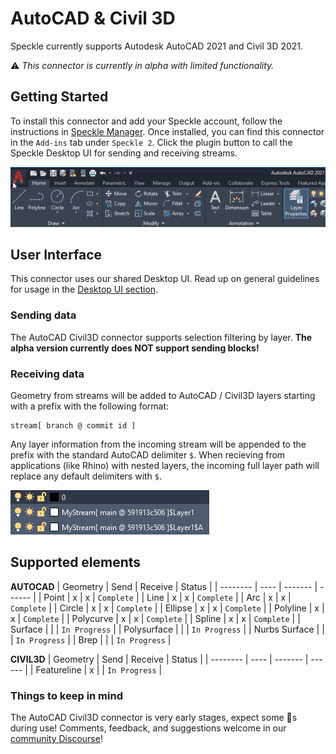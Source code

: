 # AutoCAD & Civil 3D

Speckle currently supports Autodesk AutoCAD 2021 and Civil 3D 2021.

⚠ _This connector is currently in alpha with limited functionality._

## Getting Started

To install this connector and add your Speckle account, follow the instructions in [Speckle Manager](/user/manager).
Once installed, you can find this connector in the `Add-ins` tab under `Speckle 2`. Click the plugin button to call the Speckle Desktop UI for sending and receiving streams.

![](/user/img-acad/setup-plugin.gif)

## User Interface

This connector uses our shared Desktop UI. Read up on general guidelines for usage in the [Desktop UI section](/user/ui).

### Sending data

The AutoCAD Civil3D connector supports selection filtering by layer. **The alpha version currently does NOT support sending blocks!**

### Receiving data

Geometry from streams will be added to AutoCAD / Civil3D layers starting with a prefix with the following format:

```
stream[ branch @ commit id ]
```

Any layer information from the incoming stream will be appended to the prefix with the standard AutoCAD delimiter `$`. When recieving from applications (like Rhino) with nested layers, the incoming full layer path will replace any default delimiters with `$`.

![](/user/img-acad/receiving-layers.png)

## Supported elements

**AUTOCAD**
| Geometry | Send | Receive | Status |
| -------- | ---- | ------- | ------ |
| Point | x | x | `Complete` |
| Line | x | x | `Complete` |
| Arc | x | x | `Complete` |
| Circle | x | x | `Complete` |
| Ellipse | x | x | `Complete` |
| Polyline | x | x | `Complete` |
| Polycurve | x | x | `Complete` |
| Spline | x | x | `Complete` |
| Surface | | | `In Progress` |
| Polysurface | | | `In Progress` |
| Nurbs Surface | | | `In Progress` |
| Brep | | | `In Progress` |

**CIVIL3D**
| Geometry | Send | Receive | Status |
| -------- | ---- | ------- | ------ |
| Featureline | x | | `In Progress` |

### Things to keep in mind

The AutoCAD Civil3D connector is very early stages, expect some 🐛s during use! Comments, feedback, and suggestions welcome in our [community Discourse](https://speckle.community/t/new-speckle-2-0-autocad-civil3d-suggestions/1155)!
